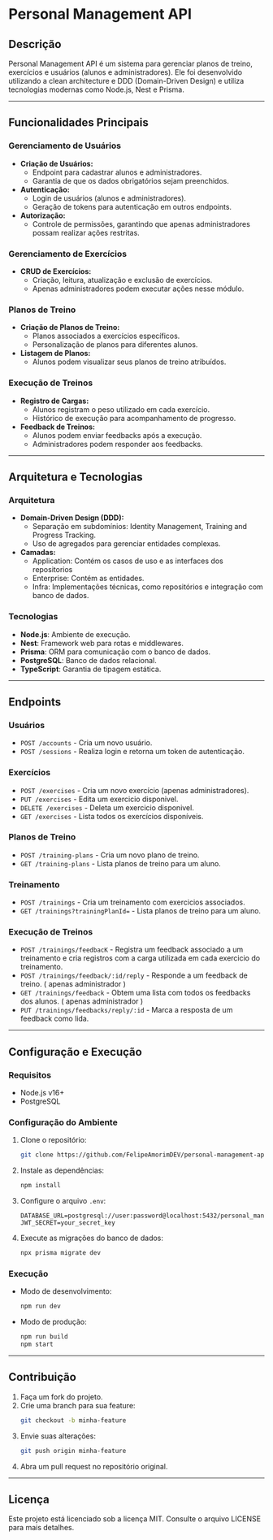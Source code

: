 # Personal Management API

## Descrição
Personal Management API é um sistema para gerenciar planos de treino, exercícios e usuários (alunos e administradores). Ele foi desenvolvido utilizando a clean architecture e DDD (Domain-Driven Design) e utiliza tecnologias modernas como Node.js, Nest e Prisma.

---

## Funcionalidades Principais

### **Gerenciamento de Usuários**
- **Criação de Usuários:**
  - Endpoint para cadastrar alunos e administradores.
  - Garantia de que os dados obrigatórios sejam preenchidos.
- **Autenticação:**
  - Login de usuários (alunos e administradores).
  - Geração de tokens para autenticação em outros endpoints.
- **Autorização:**
  - Controle de permissões, garantindo que apenas administradores possam realizar ações restritas.

### **Gerenciamento de Exercícios**
- **CRUD de Exercícios:**
  - Criação, leitura, atualização e exclusão de exercícios.
  - Apenas administradores podem executar ações nesse módulo.

### **Planos de Treino**
- **Criação de Planos de Treino:**
  - Planos associados a exercícios específicos.
  - Personalização de planos para diferentes alunos.
- **Listagem de Planos:**
  - Alunos podem visualizar seus planos de treino atribuídos.

### **Execução de Treinos**
- **Registro de Cargas:**
  - Alunos registram o peso utilizado em cada exercício.
  - Histórico de execução para acompanhamento de progresso.
- **Feedback de Treinos:**
  - Alunos podem enviar feedbacks após a execução.
  - Administradores podem responder aos feedbacks.

---

## Arquitetura e Tecnologias

### **Arquitetura**
- **Domain-Driven Design (DDD):**
  - Separação em subdomínios: Identity Management, Training and Progress Tracking.
  - Uso de agregados para gerenciar entidades complexas.
- **Camadas:**
  - Application: Contém os casos de uso e as interfaces dos repositorios
  - Enterprise: Contém as entidades.
  - Infra: Implementações técnicas, como repositórios e integração com banco de dados.

### **Tecnologias**
- **Node.js**: Ambiente de execução.
- **Nest**: Framework web para rotas e middlewares.
- **Prisma**: ORM para comunicação com o banco de dados.
- **PostgreSQL**: Banco de dados relacional.
- **TypeScript**: Garantia de tipagem estática.

---

## Endpoints

### **Usuários**
- `POST /accounts` - Cria um novo usuário.
- `POST /sessions` - Realiza login e retorna um token de autenticação.

### **Exercícios**
- `POST /exercises` - Cria um novo exercício (apenas administradores).
- `PUT /exercises` - Edita um exercicio disponivel.
- `DELETE /exercises` - Deleta um exercicio disponivel.
- `GET /exercises` - Lista todos os exercícios disponíveis.

### **Planos de Treino**
- `POST /training-plans` - Cria um novo plano de treino.
- `GET /training-plans` - Lista planos de treino para um aluno.

### **Treinamento**
- `POST /trainings` - Cria um treinamento com exercicios associados.
- `GET /trainings?trainingPlanId=` - Lista planos de treino para um aluno.

### **Execução de Treinos**
- `POST /trainings/feedbacK` - Registra um feedback associado a um treinamento e cria registros com a carga utilizada em cada exercicio do treinamento.
- `POST /trainings/feedback/:id/reply` - Responde a um feedback de treino. ( apenas administrador )
- `GET /trainings/feedback` - Obtem uma lista com todos os feedbacks dos alunos. ( apenas administrador )
- `PUT /trainings/feedbacks/reply/:id` - Marca a resposta de um feedback como lida.

---

## Configuração e Execução

### **Requisitos**
- Node.js v16+
- PostgreSQL

### **Configuração do Ambiente**
1. Clone o repositório:
   ```bash
   git clone https://github.com/FelipeAmorimDEV/personal-management-api.git
   ```
2. Instale as dependências:
   ```bash
   npm install
   ```
3. Configure o arquivo `.env`:
   ```
   DATABASE_URL=postgresql://user:password@localhost:5432/personal_management
   JWT_SECRET=your_secret_key
   ```
4. Execute as migrações do banco de dados:
   ```bash
   npx prisma migrate dev
   ```

### **Execução**
- Modo de desenvolvimento:
  ```bash
  npm run dev
  ```
- Modo de produção:
  ```bash
  npm run build
  npm start
  ```

---

## Contribuição

1. Faça um fork do projeto.
2. Crie uma branch para sua feature:
   ```bash
   git checkout -b minha-feature
   ```
3. Envie suas alterações:
   ```bash
   git push origin minha-feature
   ```
4. Abra um pull request no repositório original.

---

## Licença
Este projeto está licenciado sob a licença MIT. Consulte o arquivo LICENSE para mais detalhes.
